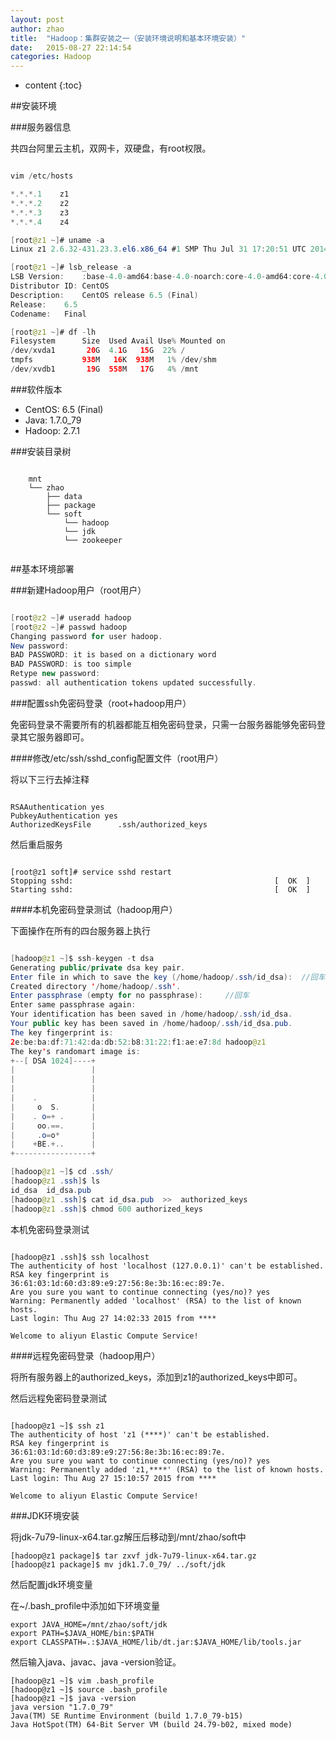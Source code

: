 ```yaml
---
layout: post
author: zhao
title:  "Hadoop：集群安装之一（安装环境说明和基本环境安装）"
date:   2015-08-27 22:14:54
categories: Hadoop
---
```


* content
{:toc}

##安装环境

###服务器信息

共四台阿里云主机，双网卡，双硬盘，有root权限。

~~~java

vim /etc/hosts

*.*.*.1    z1
*.*.*.2    z2
*.*.*.3    z3
*.*.*.4    z4

[root@z1 ~]# uname -a
Linux z1 2.6.32-431.23.3.el6.x86_64 #1 SMP Thu Jul 31 17:20:51 UTC 2014 x86_64 x86_64 x86_64 GNU/Linux

[root@z1 ~]# lsb_release -a
LSB Version:	:base-4.0-amd64:base-4.0-noarch:core-4.0-amd64:core-4.0-noarch
Distributor ID:	CentOS
Description:	CentOS release 6.5 (Final)
Release:	6.5
Codename:	Final

[root@z1 ~]# df -lh
Filesystem      Size  Used Avail Use% Mounted on
/dev/xvda1       20G  4.1G   15G  22% /
tmpfs           938M   16K  938M   1% /dev/shm
/dev/xvdb1       19G  558M   17G   4% /mnt

~~~

###软件版本

- CentOS: 6.5 (Final)
- Java: 1.7.0_79
- Hadoop: 2.7.1

###安装目录树

```

	mnt
	└── zhao
		├── data
		├── package
		└── soft
			└── hadoop
			└── jdk
			└── zookeeper
		

```


##基本环境部署

###新建Hadoop用户（root用户）

~~~java

[root@z2 ~]# useradd hadoop
[root@z2 ~]# passwd hadoop
Changing password for user hadoop.
New password: 
BAD PASSWORD: it is based on a dictionary word
BAD PASSWORD: is too simple
Retype new password: 
passwd: all authentication tokens updated successfully.

~~~

###配置ssh免密码登录（root+hadoop用户）

免密码登录不需要所有的机器都能互相免密码登录，只需一台服务器能够免密码登录其它服务器即可。

####修改/etc/ssh/sshd_config配置文件（root用户）

将以下三行去掉注释

~~~

RSAAuthentication yes
PubkeyAuthentication yes
AuthorizedKeysFile      .ssh/authorized_keys

~~~

然后重启服务

~~~

[root@z1 soft]# service sshd restart
Stopping sshd:                                             [  OK  ]
Starting sshd:                                             [  OK  ]

~~~

####本机免密码登录测试（hadoop用户）

下面操作在所有的四台服务器上执行

~~~java

[hadoop@z1 ~]$ ssh-keygen -t dsa
Generating public/private dsa key pair.
Enter file in which to save the key (/home/hadoop/.ssh/id_dsa):  //回车
Created directory '/home/hadoop/.ssh'.
Enter passphrase (empty for no passphrase): 	//回车
Enter same passphrase again: 
Your identification has been saved in /home/hadoop/.ssh/id_dsa.
Your public key has been saved in /home/hadoop/.ssh/id_dsa.pub.
The key fingerprint is:
2e:be:ba:df:71:42:da:db:52:b8:31:22:f1:ae:e7:8d hadoop@z1
The key's randomart image is:
+--[ DSA 1024]----+
|                 |
|                 |
|                 |
|    .            |
|     o  S.       |
|    . o=+ .      |
|     oo.==.      |
|     .o=o*       |
|    +BE.+..      |
+-----------------+

[hadoop@z1 ~]$ cd .ssh/
[hadoop@z1 .ssh]$ ls
id_dsa  id_dsa.pub
[hadoop@z1 .ssh]$ cat id_dsa.pub  >>  authorized_keys
[hadoop@z1 .ssh]$ chmod 600 authorized_keys
~~~

本机免密码登录测试

~~~

[hadoop@z1 .ssh]$ ssh localhost
The authenticity of host 'localhost (127.0.0.1)' can't be established.
RSA key fingerprint is 36:61:03:1d:60:d3:89:e9:27:56:8e:3b:16:ec:89:7e.
Are you sure you want to continue connecting (yes/no)? yes
Warning: Permanently added 'localhost' (RSA) to the list of known hosts.
Last login: Thu Aug 27 14:02:33 2015 from ****

Welcome to aliyun Elastic Compute Service!

~~~

####远程免密码登录（hadoop用户）

将所有服务器上的authorized_keys，添加到z1的authorized_keys中即可。

然后远程免密码登录测试

~~~

[hadoop@z1 ~]$ ssh z1
The authenticity of host 'z1 (****)' can't be established.
RSA key fingerprint is 36:61:03:1d:60:d3:89:e9:27:56:8e:3b:16:ec:89:7e.
Are you sure you want to continue connecting (yes/no)? yes
Warning: Permanently added 'z1,****' (RSA) to the list of known hosts.
Last login: Thu Aug 27 15:10:57 2015 from ****

Welcome to aliyun Elastic Compute Service!

~~~

###JDK环境安装

将jdk-7u79-linux-x64.tar.gz解压后移动到/mnt/zhao/soft中

~~~
[hadoop@z1 package]$ tar zxvf jdk-7u79-linux-x64.tar.gz
[hadoop@z1 package]$ mv jdk1.7.0_79/ ../soft/jdk
~~~

然后配置jdk环境变量

在~/.bash_profile中添加如下环境变量

~~~
export JAVA_HOME=/mnt/zhao/soft/jdk
export PATH=$JAVA_HOME/bin:$PATH
export CLASSPATH=.:$JAVA_HOME/lib/dt.jar:$JAVA_HOME/lib/tools.jar
~~~

然后输入java、javac、java -version验证。

~~~
[hadoop@z1 ~]$ vim .bash_profile 
[hadoop@z1 ~]$ source .bash_profile 
[hadoop@z1 ~]$ java -version
java version "1.7.0_79"
Java(TM) SE Runtime Environment (build 1.7.0_79-b15)
Java HotSpot(TM) 64-Bit Server VM (build 24.79-b02, mixed mode)
~~~

















